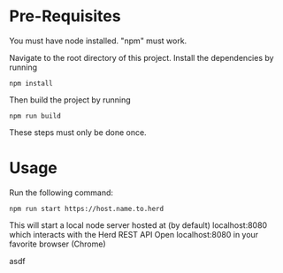 # Pre-Requisites

You must have node installed. "npm" must work.

Navigate to the root directory of this project. Install the dependencies by running

    npm install

Then build the project by running

    npm run build

These steps must only be done once.

# Usage

Run the following command:

    npm run start https://host.name.to.herd

This will start a local node server hosted at (by default) localhost:8080 which interacts with the Herd REST API
Open localhost:8080 in your favorite browser (Chrome)

asdf
